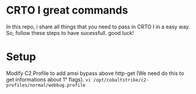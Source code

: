 # CRTO I great commands

In this repo, i share all things that you need to pass in CRTO I in a easy way. So, follow these steps to have sucessfull. good luck!

# Setup 
Modify C2 Profile to add amsi bypass above http-get (We need do this to get informations about 1° flags).
``vi /opt/cobaltstrike/c2-profiles/normal/webbug.profile``

